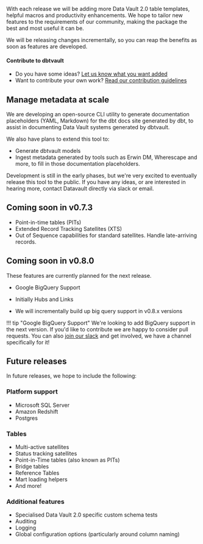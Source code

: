 With each release we will be adding more Data Vault 2.0 table templates, helpful macros and productivity enhancements.
We hope to tailor new features to the requirements of our community, making the package 
the best and most useful it can be.

We will be releasing changes incrementally, so you can reap the benefits as soon as features are developed.

#### Contribute to dbtvault

- Do you have some ideas? [Let us know what you want added](https://github.com/Datavault-UK/dbtvault/issues)
- Want to contribute your own work? [Read our contribution guidelines](https://github.com/Datavault-UK/dbtvault/blob/master/CONTRIBUTING.md)


## Manage metadata at scale

We are developing an open-source CLI utility to generate documentation placeholders (YAML, Markdown) for 
the dbt docs site generated by dbt, to assist in documenting Data Vault systems generated by dbtvault.

We also have plans to extend this tool to:

- Generate dbtvault models
- Ingest metadata generated by tools such as Erwin DM, Wherescape and more, to fill in those documentation placeholders.

Development is still in the early phases, but we're very excited to eventually release this tool to the public. 
If you have any ideas, or are interested in hearing more, contact Datavault directly via slack or email.

## Coming soon in v0.7.3

- Point-in-time tables (PITs)
- Extended Record Tracking Satellites (XTS)
- Out of Sequence capabilities for standard satellites. Handle late-arriving records. 

## Coming soon in v0.8.0

These features are currently planned for the next release.

- Google BigQuery Support
  
- Initially Hubs and Links
    
- We will incrementally build up big query support in v0.8.x versions

!!! tip "Google BigQuery Support"
    We're looking to add BigQuery support in the next version. If you'd like to contribute we are happy to consider pull requests.
    You can also [join our slack](https://dbtvault.slack.com/join/shared_invite/enQtODY5MTY3OTIyMzg2LWJlZDMyNzM4YzAzYjgzYTY0MTMzNTNjN2EyZDRjOTljYjY0NDYyYzEwMTlhODMzNGY3MmU2ODNhYWUxYmM2NjA#/)
    and get involved, we have a channel specifically for it!
    
## Future releases

In future releases, we hope to include the following:

### Platform support

- Microsoft SQL Server
- Amazon Redshift
- Postgres 
    
### Tables

- Multi-active satellites
- Status tracking satellites
- Point-in-Time tables (also known as PITs)
- Bridge tables
- Reference Tables
- Mart loading helpers
- And more!

### Additional features

- Specialised Data Vault 2.0 specific custom schema tests
- Auditing 
- Logging
- Global configuration options (particularly around column naming)
